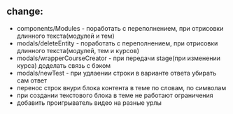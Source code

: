 ## change:

-   components/Modules - поработать с переполнением, при отрисовки длинного текста(модулей и тем)
-   modals/deleteEntity - поработать с переполнением, при отрисовки длинного текста(модулей, тем и курсов)
-   modals/wrapperCourseCreator - при передачи stage(при изменении курса) доделать связь с бэком
-   modals/newTest - при удлаении строки в варианте ответа убирать сам ответ
-   перенос строк внури блока контента в теме по словам, по символам
-   при создании текстового блока в теме не работают ограничения
-   добавить проигрыватель видео на разные урлы